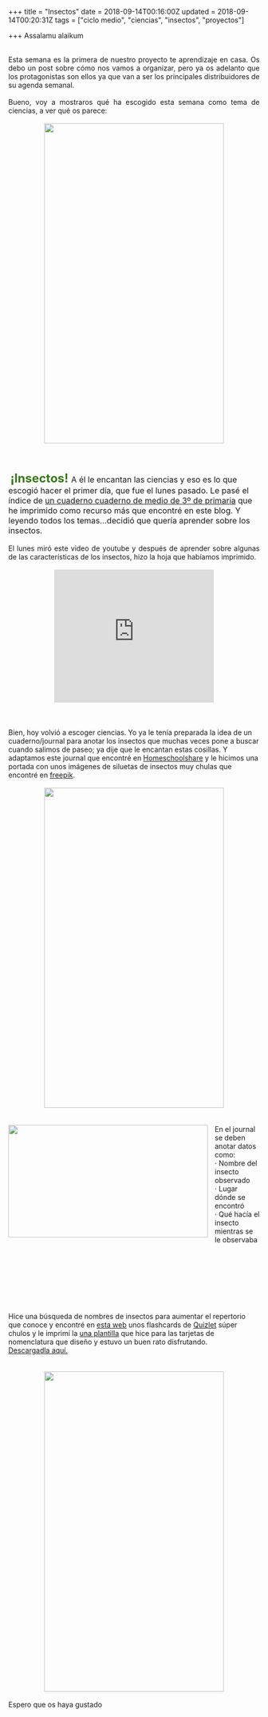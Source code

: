 +++
title = "Insectos"
date = 2018-09-14T00:16:00Z
updated = 2018-09-14T00:20:31Z
tags = ["ciclo medio", "ciencias", "insectos", "proyectos"]

+++
Assalamu alaikum <div class="p1"><br /></div><div class="p1" style="text-align: justify;">Esta semana es la primera de nuestro proyecto te aprendizaje en casa. Os debo un post sobre cómo nos vamos a organizar, pero ya os adelanto que los protagonistas son ellos ya que van a ser los principales distribuidores de su agenda semanal.</div><div class="p1" style="text-align: justify;"><br /></div><div class="p1" style="text-align: justify;">Bueno, voy a mostraros qué ha escogido esta semana como tema de ciencias, a ver qué os parece:</div><div class="p2" style="text-align: justify;"><br /></div><div class="separator" style="clear: both; text-align: center;"><a href="https://2.bp.blogspot.com/-EXLQUZzRr1w/W5remMt9hsI/AAAAAAAALIY/Q5dN6DDSxxcBbik3bXuNiA5Aj0FMUCydQCLcBGAs/s1600/IMG-20180913-WA0020.jpeg" imageanchor="1" style="display: inline !important; margin-left: 1em; margin-right: 1em; text-align: center;"><img border="0" data-original-height="1600" data-original-width="900" height="640" src="https://2.bp.blogspot.com/-EXLQUZzRr1w/W5remMt9hsI/AAAAAAAALIY/Q5dN6DDSxxcBbik3bXuNiA5Aj0FMUCydQCLcBGAs/s640/IMG-20180913-WA0020.jpeg" width="360" /></a></div><div class="p2" style="text-align: justify;"><br /></div><div class="p1"><span style="color: #38761d; font-size: large;"><b></b></span></div><a name='more'></a><span style="color: #38761d; font-size: large;"><b><br /></b></span><br />&nbsp;<b style="color: #38761d; font-size: x-large;">¡Insectos!&nbsp;</b><span style="font-size: 16px;">A él le encantan las ciencias y eso es lo que escogió hacer el primer día, que fue el lunes pasado. Le pasé el índice de </span><a href="http://mestreacasa.gva.es/web/manes_mil/24" style="font-size: 16px;" target="_blank">un cuaderno cuaderno de medio de 3º de primaria</a><span style="font-size: 16px;"> que he imprimido como recurso más que encontré en este blog. Y leyendo todos los temas…decidió que quería aprender sobre los insectos.</span><br /><div class="p1"><br /></div><div class="p1" style="text-align: justify;">El lunes miró este video de youtube y después de aprender sobre algunas de las características de los insectos, hizo la hoja que habíamos imprimido.</div><div class="p1"><br /></div><div class="separator" style="clear: both; text-align: center;"><iframe width="320" height="266" class="YOUTUBE-iframe-video" data-thumbnail-src="https://i.ytimg.com/vi/3tXZZTy_ncE/0.jpg" src="https://www.youtube.com/embed/3tXZZTy_ncE?feature=player_embedded" frameborder="0" allowfullscreen></iframe></div><div class="p1"><br /></div><div class="p1"><br /></div><div class="p1"><br /></div><div class="p1">Bien, hoy volvió a escoger ciencias. Yo ya le tenía preparada la idea de un cuaderno/journal para anotar los insectos que muchas veces pone a buscar cuando salimos de paseo; ya dije que le encantan estas cosillas. Y adaptamos este journal que encontré en&nbsp;<a href="https://www.homeschoolshare.com/ericcarleinsectunit.php" target="_blank">Homeschoolshare</a>&nbsp;y le hicimos una portada con unos imágenes de siluetas de insectos muy chulas que encontré en <a href="http://xn--coleccin%20de%20siluetas%20de%20insectos-63d/" target="_blank">freepik</a>.</div><div class="p1"><br /></div><div class="separator" style="clear: both; text-align: center;"><a href="https://3.bp.blogspot.com/-k8X4fnmQ0JA/W5rgtX5smlI/AAAAAAAALJI/Oij-Lyok8H85Tr4-Q5DiqX6kUl0B_xeGACLcBGAs/s1600/20180913_230645.jpg" imageanchor="1" style="margin-left: 1em; margin-right: 1em; text-align: center;"><img border="0" data-original-height="1600" data-original-width="900" height="640" src="https://3.bp.blogspot.com/-k8X4fnmQ0JA/W5rgtX5smlI/AAAAAAAALJI/Oij-Lyok8H85Tr4-Q5DiqX6kUl0B_xeGACLcBGAs/s640/20180913_230645.jpg" width="360" /></a></div><div class="p1"><br /></div><div style="text-align: left;"><br /></div><div class="p2"><a href="https://3.bp.blogspot.com/-u24cLvvQBKo/W5rgtdYWiVI/AAAAAAAALJE/D13Dp1kp034Ixri0ea7TSLPY6DOhVzD5QCLcBGAs/s1600/20180913_230700.jpg" imageanchor="1" style="clear: left; float: left; margin-bottom: 1em; margin-right: 1em; text-align: right;"><img border="0" data-original-height="900" data-original-width="1600" height="225" src="https://3.bp.blogspot.com/-u24cLvvQBKo/W5rgtdYWiVI/AAAAAAAALJE/D13Dp1kp034Ixri0ea7TSLPY6DOhVzD5QCLcBGAs/s400/20180913_230700.jpg" width="400" /></a></div><div class="p1">En el journal se deben anotar datos como:</div><div class="p1">· Nombre del insecto observado</div><div class="p1">· Lugar dónde se encontró</div><div class="p1">· Qué hacía el insecto mientras se le observaba</div><div class="p1"><br /></div><div class="p2"><br /></div><div class="p1"><br /></div><div class="p1"><br /></div><div class="p1"><br /></div><div class="p1"><br /></div><div class="p1"><br /></div><div class="p1"><br /></div><div class="p1">Hice una búsqueda de nombres de insectos para aumentar el repertorio que conoce y encontré en <a href="http://hablamossle.com/easyspanish/spanish-vocabulary-insectos-insects/" target="_blank">esta web</a> unos flashcards de <a href="https://quizlet.com/256395508/insectos-flash-cards/" target="_blank">Quizlet</a> súper chulos y le imprimí la <a href="https://drive.google.com/file/d/1jq44rRc9WkNUvhmqoljs7w_8PFah609o/view?usp=sharing" target="_blank">una plantilla</a> que hice para las tarjetas de nomenclatura que diseño y estuvo un buen rato disfrutando.</div><div class="p1"><a href="https://drive.google.com/file/d/1jq44rRc9WkNUvhmqoljs7w_8PFah609o/view?usp=sharing" target="_blank">Descargadla aquí.</a></div><br /><br /><div class="separator" style="clear: both; text-align: center;"><a href="https://3.bp.blogspot.com/-vQIlcP9ZsSc/W5remEtUsxI/AAAAAAAALIU/9f9XDyRlgDgxSiP2fysUR2j_1fe8UQhkACLcBGAs/s1600/IMG-20180913-WA0010.jpeg" imageanchor="1" style="margin-left: 1em; margin-right: 1em;"><img border="0" data-original-height="1600" data-original-width="900" height="640" src="https://3.bp.blogspot.com/-vQIlcP9ZsSc/W5remEtUsxI/AAAAAAAALIU/9f9XDyRlgDgxSiP2fysUR2j_1fe8UQhkACLcBGAs/s640/IMG-20180913-WA0010.jpeg" width="360" /></a></div><div class="separator" style="clear: both; text-align: center;"><br /></div><div class="separator" style="clear: both; text-align: left;">Espero que os haya gustado</div></div>
